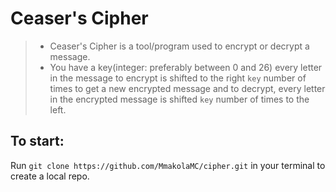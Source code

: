 # Ceaser's Cipher

> - Ceaser's Cipher is a tool/program used to encrypt or decrypt a message.
> - You have a key(integer: preferably between 0 and 26) every letter in the message to encrypt is shifted to the right `key` number of times to get a new encrypted message and to decrypt, every letter in the encrypted message is shifted `key` number of times to the left.

## To start:
Run `git clone https://github.com/MmakolaMC/cipher.git` in your terminal to create a local repo.

